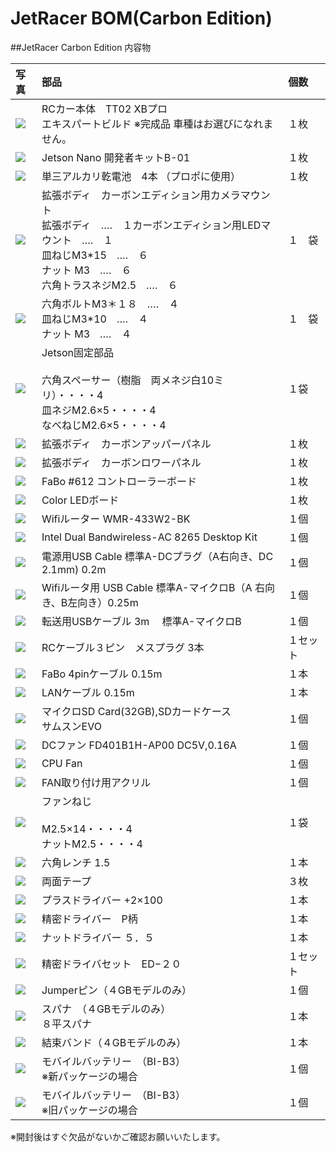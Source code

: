 # JetRacer BOM(Carbon Edition)

##JetRacer Carbon Edition 内容物

|写真|部品|個数|
|:--|:--|:--|
|![](./img/img_bom/now_printing.jpg)|RCカー本体　TT02 XBプロ<br>エキスパートビルド ※完成品 車種はお選びになれません。|１枚|
|![](./img/img_bom/add_JetsonNanoB01ORA02_001.jpg)|Jetson Nano 開発者キットB-01|１枚|
|![](./img/img_bom/now_printing.jpg)|単三アルカリ乾電池　4本 （プロポに使用）|１枚|
|![](./img/img_bom/now_printing.jpg)|拡張ボディ　カーボンエディション用カメラマウント<br>拡張ボディ　‥‥　１カーボンエディション用LEDマウント　‥‥　１<br>皿ねじM3*15　‥‥　６<br>ナット M3　‥‥　６<br>六角トラスネジM2.5　‥‥　６|１　袋|
|![](./img/img_bom/now_printing.jpg)|六角ボルトM3＊１８　‥‥　４<br>皿ねじM3*10　‥‥　４<br>ナット M3　‥‥　４|１　袋|
|![](./img/img_bom/add_(6)jetson_kotei001.jpg)|Jetson固定部品<br><br>六角スペーサー（樹脂　両メネジ白10ミリ）・・・・4<br>皿ネジM2.6×5・・・・4<br>なべねじM2.6×5・・・・4|１袋|
|![](./img/img_bom/now_printing.jpg)|拡張ボディ　カーボンアッパーパネル|１枚|
|![](./img/img_bom/now_printing.jpg)|拡張ボディ　カーボンロワーパネル|１枚|
|![](./img/img_bom/now_printing.jpg)|FaBo #612 コントローラーボード|１枚|
|![](./img/img_bom/now_printing.jpg)|Color LEDボード|１枚|
|![](./img/img_bom/now_printing.jpg)| Wifiルーター WMR-433W2-BK|１個|
|![](./img/img_bom/add_wifi_module_intel001.jpg)|Intel Dual Bandwireless-AC 8265 Desktop Kit|１個|
|![](./img/img_bom/add_DC_A_cable001.jpg)|電源用USB Cable 標準A-DCプラグ（A右向き、DC 2.1mm) 0.2m|１個|
|![](./img/img_bom/now_printing.jpg)|Wifiルータ用 USB Cable 標準A-マイクロB（A 右向き、B左向き）0.25m|１個|
|![](./img/img_bom/add_usb_A_microB_3m001.jpg)|転送用USBケーブル 3m 　標準A-マイクロB|１個|
|![](./img/img_bom/now_printing.jpg)|RCケーブル３ピン　メスプラグ  3本|１セット|
|![](./img/img_bom/now_printing.jpg)|FaBo 4pinケーブル 0.15m|１本|
|![](./img/img_bom/now_printing.jpg)|LANケーブル 0.15m|１本|
|![](./img/img_bom/now_printing.jpg)|マイクロSD Card(32GB),SDカードケース<br>サムスンEVO|１個|
|![](./img/img_bom/now_printing.jpg)|DCファン FD401B1H-AP00 DC5V,0.16A|１個|
|![](./img/img_bom/add_CPUFAN001.jpg)|CPU Fan|１個|
|![](./img/img_bom/add_CPUFAN_kotejigu001.jpg)|FAN取り付け用アクリル|１個|
|![](./img/img_bom/add_CPUFAN_koteineji001.jpg)|ファンねじ<br><br>M2.5×14・・・・4<br>ナットM2.5・・・・4|１袋|
|![](./img/img_bom/add_pentageolench1point5_001.jpg)|六角レンチ 1.5|１本|
|![](./img/img_bom/now_printing.jpg)|両面テープ|３枚|
|![](./img/img_bom/add_driverplus2_001.jpg)|プラスドライバー +2×100|１本|
|![](./img/img_bom/add_plasemitu_driver001.jpg)|精密ドライバー　P柄|１本|
|![](./img/img_bom/add_nutDriver001.jpg)|ナットドライバー ５．５|１本|
|![](./img/img_bom/add_semitudriverset001.jpg)|精密ドライバセット　ED−２０|１セット|
|![](./img/img_bom/add_Jumper_pin.jpg)|Jumperピン（４GBモデルのみ）|１個|
|![](./img/img_bom/add_spana001.jpg)|スパナ　（４GBモデルのみ）<br> ８平スパナ|１本|
|![](./img/img_bom/add_cablelock001.jpg)|結束バンド（４GBモデルのみ）|１本|
|![](./img/img_bom/add_mobileBatterry_002.jpg)|モバイルバッテリー　（BI-B3）<br>※新パッケージの場合| １個|
|![](./img/img_bom/add_mobileBatterry_001.jpg)|モバイルバッテリー　（BI-B3）<br>※旧パッケージの場合| １個|

※開封後はすぐ欠品がないかご確認お願いいたします。
